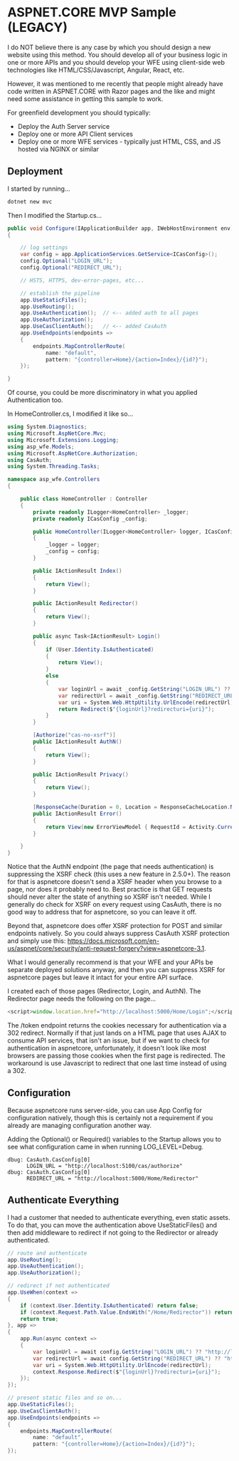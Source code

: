# ASPNET.CORE MVP Sample (LEGACY)

I do NOT believe there is any case by which you should design a new website using this method. You should develop all of your business logic in one or more APIs and you should develop your WFE using client-side web technologies like HTML/CSS/Javascript, Angular, React, etc.

However, it was mentioned to me recently that people might already have code written in ASPNET.CORE with Razor pages and the like and might need some assistance in getting this sample to work.

For greenfield development you should typically:
* Deploy the Auth Server service
* Deploy one or more API Client services
* Deploy one or more WFE services - typically just HTML, CSS, and JS hosted via NGINX or similar

## Deployment

I started by running...

```bash
dotnet new mvc
```

Then I modified the Startup.cs...

```c#
public void Configure(IApplicationBuilder app, IWebHostEnvironment env)
{

    // log settings
    var config = app.ApplicationServices.GetService<ICasConfig>();
    config.Optional("LOGIN_URL");
    config.Optional("REDIRECT_URL");

    // HSTS, HTTPS, dev-error-pages, etc...

    // establish the pipeline
    app.UseStaticFiles();
    app.UseRouting();
    app.UseAuthentication();  // <-- added auth to all pages
    app.UseAuthorization();
    app.UseCasClientAuth();   // <-- added CasAuth
    app.UseEndpoints(endpoints =>
    {
        endpoints.MapControllerRoute(
            name: "default",
            pattern: "{controller=Home}/{action=Index}/{id?}");
    });

}
```

Of course, you could be more discriminatory in what you applied Authentication too.

In HomeController.cs, I modified it like so...

```c#
using System.Diagnostics;
using Microsoft.AspNetCore.Mvc;
using Microsoft.Extensions.Logging;
using asp_wfe.Models;
using Microsoft.AspNetCore.Authorization;
using CasAuth;
using System.Threading.Tasks;

namespace asp_wfe.Controllers
{

    public class HomeController : Controller
    {
        private readonly ILogger<HomeController> _logger;
        private readonly ICasConfig _config;

        public HomeController(ILogger<HomeController> logger, ICasConfig config)
        {
            _logger = logger;
            _config = config;
        }

        public IActionResult Index()
        {
            return View();
        }

        public IActionResult Redirector()
        {
            return View();
        }

        public async Task<IActionResult> Login()
        {
            if (User.Identity.IsAuthenticated)
            {
                return View();
            }
            else
            {
                var loginUrl = await _config.GetString("LOGIN_URL") ?? "http://localhost:5100/cas/authorize";
                var redirectUrl = await _config.GetString("REDIRECT_URL") ?? "http://localhost:5000/Home/Redirector";
                var uri = System.Web.HttpUtility.UrlEncode(redirectUrl);
                return Redirect($"{loginUrl}?redirecturi={uri}");
            }
        }

        [Authorize("cas-no-xsrf")]
        public IActionResult AuthN()
        {
            return View();
        }

        public IActionResult Privacy()
        {
            return View();
        }

        [ResponseCache(Duration = 0, Location = ResponseCacheLocation.None, NoStore = true)]
        public IActionResult Error()
        {
            return View(new ErrorViewModel { RequestId = Activity.Current?.Id ?? HttpContext.TraceIdentifier });
        }

    }
}
```

Notice that the AuthN endpoint (the page that needs authentication) is suppressing the XSRF check (this uses a new feature in 2.5.0+). The reason for that is aspnetcore doesn't send a XSRF header when you browse to a page, nor does it probably need to. Best practice is that GET requests should never alter the state of anything so XSRF isn't needed. While I generally do check for XSRF on every request using CasAuth, there is no good way to address that for aspnetcore, so you can leave it off.

Beyond that, aspnetcore does offer XSRF protection for POST and similar endpoints natively. So you could always suppress CasAuth XSRF protection and simply use this: https://docs.microsoft.com/en-us/aspnet/core/security/anti-request-forgery?view=aspnetcore-3.1.

What I would generally recommend is that your WFE and your APIs be separate deployed solutions anyway, and then you can suppress XSRF for aspnetcore pages but leave it intact for your entire API surface.

I created each of those pages (Redirector, Login, and AuthN). The Redirector page needs the following on the page...

```javascript
<script>window.location.href="http://localhost:5000/Home/Login";</script>
```

The /token endpoint returns the cookies necessary for authentication via a 302 redirect. Normally if that just lands on a HTML page that uses AJAX to consume API services, that isn't an issue, but if we want to check for authentication in aspnetcore, unfortunately, it doesn't look like most browsers are passing those cookies when the first page is redirected. The workaround is use Javascript to redirect that one last time instead of using a 302.

## Configuration

Because aspnetcore runs server-side, you can use App Config for configuration natively, though this is certainly not a requirement if you already are managing configuration another way.

Adding the Optional() or Required() variables to the Startup allows you to see what configuration came in when running LOG_LEVEL=Debug.

```
dbug: CasAuth.CasConfig[0]
      LOGIN_URL = "http://localhost:5100/cas/authorize"
dbug: CasAuth.CasConfig[0]
      REDIRECT_URL = "http://localhost:5000/Home/Redirector"
```

## Authenticate Everything

I had a customer that needed to authenticate everything, even static assets. To do that, you can move the authentication above UseStaticFiles() and then add middleware to redirect if not going to the Redirector or already authenticated.

```c#
// route and authenticate
app.UseRouting();
app.UseAuthentication();
app.UseAuthorization();

// redirect if not authenticated
app.UseWhen(context =>
{
    if (context.User.Identity.IsAuthenticated) return false;
    if (context.Request.Path.Value.EndsWith("/Home/Redirector")) return false;
    return true;
}, app =>
{
    app.Run(async context =>
    {
        var loginUrl = await config.GetString("LOGIN_URL") ?? "http://localhost:5100/cas/authorize";
        var redirectUrl = await config.GetString("REDIRECT_URL") ?? "http://localhost:5000/Home/Redirector";
        var uri = System.Web.HttpUtility.UrlEncode(redirectUrl);
        context.Response.Redirect($"{loginUrl}?redirecturi={uri}");
    });
});

// present static files and so on...
app.UseStaticFiles();
app.UseCasClientAuth();
app.UseEndpoints(endpoints =>
{
    endpoints.MapControllerRoute(
        name: "default",
        pattern: "{controller=Home}/{action=Index}/{id?}");
});
```
